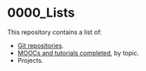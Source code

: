 # 0000_Lists

This repository contains a list of:
* [Git repositories](https://github.com/mariocpinto/0000_Lists/blob/master/Git_Repositories.md).
* [MOOCs and tutorials completed](MOOCs_and_Tutorials.md), by topic.
* Projects.
